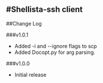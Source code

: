 #Shellista-ssh client
---
##Change Log

###v1.0.1
* Added -i and --ignore flags to scp
* Added Docopt.py for arg parsing.

###v1.0.0
* Initial release
